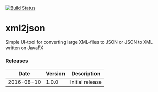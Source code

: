 [![Build Status](https://travis-ci.org/AntonMykolaienko/xml2json.svg?branch=master)](https://travis-ci.org/AntonMykolaienko/xml2json)
# xml2json
Simple UI-tool for converting large XML-files to JSON or JSON to XML written on JavaFX


### Releases
Date | Version | Description
-----|---------|------------
2016-08-10|1.0.0|Initial release
